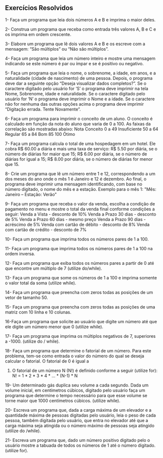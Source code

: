 ##  Exercícios Resolvidos 
1- Faça um programa que leia dois números A e B e imprima o maior
deles.

2- Construa um programa que receba como entrada três valores A, B
e C e os imprima em ordem crescente.

3- Elabore um programa que lê dois valores A e B e os escreve com
a mensagem: “São múltiplos” ou “Não são múltiplos”.

4- Faça um programa que leia um número inteiro e mostre uma
mensagem indicando se este número é par ou ímpar e se é
positivo ou negativo.

5- Faça um programa que leia o nome, o sobrenome, a idade, em
anos, e a naturalidade (cidade de nascimento) de uma pessoa.
Depois, o programa deve dar a seguinte opção “Deseja
visualizar dados completos?”. Se o caractere digitado pelo
usuário for ‘S’ o programa deve imprimir na tela Nome,
Sobrenome, idade e naturalidade. Se o caractere digitado pelo
usuário for ‘N’ o programa deve imprimir o Nome e a idade. Se
o caractere não for nenhuma das outras opções acima o programa
deve imprimir “Digitação errada. Tente Novamente”.

6- Faça um programa para imprimir o conceito de um aluno. O
conceito é calculado em função da nota do aluno que varia de 0
a 100. As faixas da correlação são mostradas abaixo:
Nota Conceito
0 a 49 Insuficiente
50 a 64 Regular
65 a 84 Bom
85 100 Ótimo

7- Faça um programa calcula o total de uma hospedagem em um
hotel. Ele cobra R$ 60.00 a diária e mais uma taxa de serviço:
R$ 5.50 por diária, se o número de diárias for maior que 15;
R$ 6.00 por diária, se o número de diárias for igual a 15;
R$ 8.00 por diária, se o número de diárias for menor que 15.

8- Crie um programa que lê um número entre 1 e 12, correspondendo
a um dos meses do ano onde o mês 1 é Janeiro e 12 é dezembro.
Ao final, o programa deve imprimir uma mensagem identificando,
com base no número digitado, o nome do mês e a estação.
Exemplo para o mês 1: "Mês: Janeiro – Estação: Verão"

9- Faça um programa que receba o valor da venda, escolha a
condição de pagamento no menu e mostre o total da venda final
conforme condições a seguir:
Venda a Vista - desconto de 10%
Venda a Prazo 30 dias - desconto de 5%
Venda a Prazo 60 dias - mesmo preço
Venda a Prazo 90 dias - acréscimo de 5%
Venda com cartão de débito - desconto de 8%
Venda com cartão de crédito - desconto de 7%

10- Faça um programa que imprima todos os números pares de 1
a 100.

11- Faça um programa que imprima todos os números pares de 1
a 100 na ordem inversa.

12- Faça um programa que exiba todos os números pares a
partir de 0 até que encontre um múltiplo de 7 (utilize
do/while).

13- Faça um programa que some os números de 1 a 100 e imprima
somente o valor total da soma (utilize while).

14- Faça um programa que preencha com zeros todas as posições
de um vetor de tamanho 50.

15- Faça um programa que preencha com zeros todas as posições
de uma matriz com 10 linha e 10 colunas.

16-Faça um programa que solicite ao usuário que digite um
número até que ele digite um número menor que 0 (utilize
while).

17- Faça um programa que imprima os múltiplos negativos de 7,
superiores a -1000. (utilize do / while).

18- Faça um programa que determine o fatorial de um número.
Para este problema, tem-se como entrada o valor do número do
qual se deseja calcular o fatorial. O fatorial de 0 é igual a
1. O fatorial de um número N (N!) é definido conforme a seguir
(utilize for):
N! = 1 * 2 * 3 * 4 * ... * (N-1) * N

19- Um determinado gás duplica seu volume a cada segundo.
Dada um volume inicial, em centímetros cúbicos, digitado pelo
usuário faça um programa que determine o tempo necessário para
que esse volume se torne maior que 1000 centímetros cúbicos.
(utilize while).

20- Escreva um programa que, dada a carga máxima de um
elevador e a quantidade máxima de pessoas digitadas pelo
usuário, leia o peso de cada pessoa, também digitada pelo
usuário, que entra no elevador até que a carga máxima seja
atingida ou o número máximo de pessoas seja atingido (utilize
do /while).

21- Escreva um programa que, dado um número positivo digitado
pelo o usuário mostre a tabuada de todos os números de 1 até o
número digitado. (utilize for).
